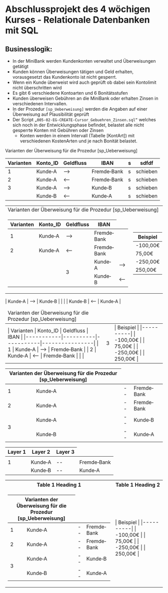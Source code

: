 # Abschlussprojekt des 4 wöchigen Kurses - Relationale Datenbanken mit SQL

## Businesslogik:

* In der MiniBank werden Kundenkonten verwaltet und Überweisungen getätigt
* Kunden können Überweisungen tätigen und Geld erhalten, vorausgesetzt das Kundenkonto ist nicht gesperrt.
* Wenn ein Kunde überweist wird auch geprüft ob dabei sein Kontolimit nicht überschritten wird
* Es gibt 6 verschiedene Kontoarten und 6 Bonitätsstufen
* Kunden überweisen Gebühren an die MiniBank oder erhalten Zinsen in verschiedenen Intervallen.
* In der Prozedur `[sp_Ueberweisung]` werden die Angaben auf einer Überweisung auf Plausibilität geprüft
* Der Script `„005‐02‐EG‐CREATE‐Cursor_Gebuehren_Zinsen.sql“` welches sich noch in der Entwicklungsphase befindet, belastet alle nicht gesperrte Konten mit Gebühren oder Zinsen
  * Konten werden in einem Intervall (Tabelle [KontArt]) mit verschiedenen KostenArten und je nach Bonität belastet.


Varianten der Überweisung für die Prozedur [sp_Ueberweisung]

| Varianten | Konto_ID | Geldfluss | IBAN           |   s  | sdfdf |
|-----------|----------|-----------|----------------|------------| -------------| 
| 1         | Kunde‐A  |    -->       | Fremde‐Bank | s | schieben              |
| 2         | Kunde‐A  |    <--       | Fremde‐Bank |  s | schieben              |
| 3         | Kunde‐A  |    -->       | Kunde‐B     | s  | schieben              |
|           | Kunde‐B  |    <--       | Kunde‐A     |  s | schieben              |



<table>
<tr><td colspan="2">Varianten der Überweisung für die Prozedur [sp_Ueberweisung]</td></tr>
<tr><td>

| Varianten | Konto_ID | Geldfluss | IBAN           |
|-----------|----------|-----------|----------------|
| 1         | Kunde‐A  |    -->       | Fremde‐Bank |
| 2         | Kunde‐A  |    <--       | Fremde‐Bank |
| | <td rowspan=2>3</td>         | Kunde‐A  |    -->       | Kunde‐B     |
| |   | Kunde‐B  |    <--       | Kunde‐A     |
             
    
</td><td>

| Beispiel | 
|----------|
| -100,00€ |
| 75,00€   |
| -250,00€ |
| 250,00€  |
 
</td></tr> </table>



<table>
    <thead>
        <tr>
         <td colspan="2">Varianten der Überweisung für die Prozedur [sp_Ueberweisung]</td>
        </tr>
    </thead>
    <tbody>
      <tr><td>
      | Varianten | Konto_ID | Geldfluss | IBAN           |
      |-----------|----------|-----------|----------------|
      | 1         | Kunde‐A  |    -->       | Fremde‐Bank |
      | 2         | Kunde‐A  |    <--       | Fremde‐Bank |
      | | <td rowspan=2>3</td>         | Kunde‐A  |    -->       | Kunde‐B     |
      | |   | Kunde‐B  |    <--       | Kunde‐A     |
      </td><td>
      | Beispiel | 
      |----------|
      | -100,00€ |
      | 75,00€   |
      | -250,00€ |
      | 250,00€  |
      </td></tr>
    </tbody>
</table>






<table>
    <thead>
        <tr>
          <th colspan="2">Varianten der Überweisung für die Prozedur [sp_Ueberweisung]</th>
        </tr>
    </thead>
    <tbody>
        <tr>
            <td>1</td>
            <td>Kunde‐A</td>
            <td>--</td>
            <td>Fremde‐Bank</td>
        </tr>
        <tr>
            <td>2</td>
            <td>Kunde‐A</td>
            <td>--</td>
            <td>Fremde‐Bank</td>
        </tr>
        <tr>
            <td rowspan=2>3</td>
            <td>Kunde‐A</td>
            <td>--</td>
            <td>Kunde‐B</td>
        </tr>
        <tr>
            <td>Kunde‐B</td>
            <td>--</td>
            <td>Kunde‐A</td>
        </tr>    
    </tbody>
</table>



<table>
    <thead>
        <tr>
            <th>Layer 1</th>
            <th>Layer 2</th>
            <th>Layer 3</th>
        </tr>
    </thead>
    <tbody>
        <tr>
            <td>        
              <tr>
                  <td>1</td>
                  <td>Kunde‐A</td>
                  <td>--</td>
                  <td>Fremde‐Bank</td>
              </tr>
            </td>
            <td>
                 <td>Kunde‐B</td>
                 <td>--</td>
                 <td>Kunde‐A</td>
            </td>
        </tr>
    </tbody>
</table>




<table>
<tr><th>Table 1 Heading 1 </th><th>Table 1 Heading 2</th></tr>
<tr><td>
   <table>
       <thead>
           <tr>
             <th colspan="2">Varianten der Überweisung für die Prozedur [sp_Ueberweisung]</th>
           </tr>
       </thead>
       <tbody>
           <tr>
               <td>1</td>
               <td>Kunde‐A</td>
               <td>--</td>
               <td>Fremde‐Bank</td>
           </tr>
           <tr>
               <td>2</td>
               <td>Kunde‐A</td>
               <td>--</td>
               <td>Fremde‐Bank</td>
           </tr>
           <tr>
               <td rowspan=2>3</td>
               <td>Kunde‐A</td>
               <td>--</td>
               <td>Kunde‐B</td>
           </tr>
           <tr>
               <td>Kunde‐B</td>
               <td>--</td>
               <td>Kunde‐A</td>
           </tr>    
       </tbody>
   </table>
</td><td>
      | Beispiel | 
      |----------|
      | -100,00€ |
      | 75,00€   |
      | -250,00€ |
      | 250,00€  |
</td></tr> </table>
